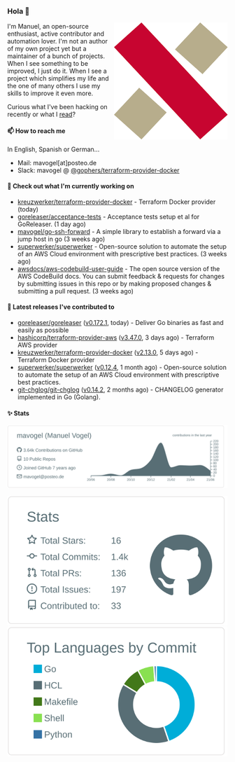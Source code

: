 ### Hola 👋

<img align="right" src="https://raw.githubusercontent.com/mavogel/mavogel/master/assets/xw.png" width="260">

I'm Manuel, an open-source enthusiast, active contributor and automation lover. I'm not an author of my own project 
yet but a maintainer of a bunch of projects. When I see something to be improved, I just do it. When I see a project
which simplifies my life and the one of many others I use my skills to improve it even more.

Curious what I've been hacking on recently or what I [read](https://www.goodreads.com/user/show/128554892-manuel-vogel)?

#### 📫 How to reach me
In English, Spanish or German...

- Mail: mavogel[at]posteo.de
- Slack: mavogel @ [@gophers/terraform-provider-docker](https://gophers.slack.com/archives/C01G9TN5V36)

#### 👷 Check out what I'm currently working on

- [kreuzwerker/terraform-provider-docker](https://github.com/kreuzwerker/terraform-provider-docker) - Terraform Docker provider (today)
- [goreleaser/acceptance-tests](https://github.com/goreleaser/acceptance-tests) - Acceptance tests setup et al for GoReleaser. (1 day ago)
- [mavogel/go-ssh-forward](https://github.com/mavogel/go-ssh-forward) - A simple library to establish a forward via a jump host in go (3 weeks ago)
- [superwerker/superwerker](https://github.com/superwerker/superwerker) - Open-source solution to automate the setup of an AWS Cloud environment with prescriptive best practices.  (3 weeks ago)
- [awsdocs/aws-codebuild-user-guide](https://github.com/awsdocs/aws-codebuild-user-guide) - The open source version of the AWS CodeBuild docs. You can submit feedback &amp; requests for changes by submitting issues in this repo or by making proposed changes &amp; submitting a pull request. (3 weeks ago)

#### 🔭 Latest releases I've contributed to

- [goreleaser/goreleaser](https://github.com/goreleaser/goreleaser) ([v0.172.1](https://github.com/goreleaser/goreleaser/releases/tag/v0.172.1), today) - Deliver Go binaries as fast and easily as possible
- [hashicorp/terraform-provider-aws](https://github.com/hashicorp/terraform-provider-aws) ([v3.47.0](https://github.com/hashicorp/terraform-provider-aws/releases/tag/v3.47.0), 3 days ago) - Terraform AWS provider
- [kreuzwerker/terraform-provider-docker](https://github.com/kreuzwerker/terraform-provider-docker) ([v2.13.0](https://github.com/kreuzwerker/terraform-provider-docker/releases/tag/v2.13.0), 5 days ago) - Terraform Docker provider
- [superwerker/superwerker](https://github.com/superwerker/superwerker) ([v0.12.4](https://github.com/superwerker/superwerker/releases/tag/v0.12.4), 1 month ago) - Open-source solution to automate the setup of an AWS Cloud environment with prescriptive best practices. 
- [git-chglog/git-chglog](https://github.com/git-chglog/git-chglog) ([v0.14.2](https://github.com/git-chglog/git-chglog/releases/tag/v0.14.2), 2 months ago) - CHANGELOG generator implemented in Go (Golang).
#### ✨ Stats

[![](https://raw.githubusercontent.com/mavogel/mavogel/master/profile-summary-card-output/default/0-profile-details.svg)](https://github.com/vn7n24fzkq/github-profile-summary-cards)

[![](https://raw.githubusercontent.com/mavogel/mavogel/master/profile-summary-card-output/default/3-stats.svg)](https://github.com/vn7n24fzkq/github-profile-summary-cards)
[![](https://raw.githubusercontent.com/mavogel/mavogel/master/profile-summary-card-output/default/2-most-commit-language.svg)](https://github.com/vn7n24fzkq/github-profile-summary-cards)

